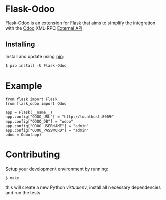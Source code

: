 
# Flask-Odoo

Flask-Odoo is an extension for [Flask](https://flask.palletsprojects.com/) that aims to simplify the integration with the [Odoo](https://www.odoo.com/) XML-RPC [External API](https://www.odoo.com/documentation/13.0/webservices/odoo.html).

## Installing

Install and update using [pip](https://pip.pypa.io/en/stable/quickstart/):

```
$ pip install -U Flask-Odoo
```

# Example

```
from flask import Flask
from flask_odoo import Odoo

app = Flask(__name__)
app.config["ODOO_URL"] = "http://localhost:8069"
app.config["ODOO_DB"] = "odoo"
app.config["ODOO_USERNAME"] = "admin"
app.config["ODOO_PASSWORD"] = "admin"
odoo = Odoo(app)
```

# Contributing

Setup your development environment by running:

```
$ make
```

this will create a new Python *virtualenv*, install all necessary dependencies and run the tests.
